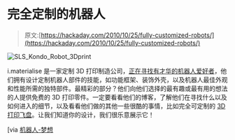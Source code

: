 # 完全定制的机器人

> 原文:[https://hackaday.com/2010/10/25/fully-customized-robots/](https://hackaday.com/2010/10/25/fully-customized-robots/)

![](../Images/fd5e7b576cbfd3afd9984e3870e23f27.png "SLS_Kondo_Robot_3Dprint")

i.materialise 是一家定制 3D 打印制造公司，[正在寻找有才华的机器人爱好者](http://i.materialise.com/blog/entry/help-us-use-3d-printing-to-customize-your-functional-robots)，他们拥有设计定制机器人部件的技能，如功能框架、装饰外壳，以及机器人最佳外观和性能所需的独特部件。最精彩的部分？他们向他们选择的最有趣或最有用的想法的人提供免费的 3D 打印零件。一定要看看他们的博客，了解他们在寻找什么以及如何进入的细节，以及看看他们做的其他一些很酷的事情，比如完全可定制的 [3D 打印飞盘](http://i.materialise.com/blog/entry/customized-3d-printed-frisme)。让我们知道你的设计，我们很乐意展示它！

[via [机器人-梦想](http://www.robots-dreams.com/2010/10/3d-printing-company-offers-sweet-heart-deal-to-robot-builders.html)